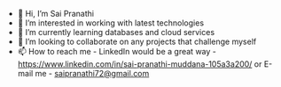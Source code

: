 - 👋 Hi, I’m Sai Pranathi
- 👀 I’m interested in working with latest technologies
- 🌱 I’m currently learning databases and cloud services
- 💞️ I’m looking to collaborate on any projects that challenge myself
- 📫 How to reach me - LinkedIn would be a great way - https://www.linkedin.com/in/sai-pranathi-muddana-105a3a200/ or E-mail me - saipranathi72@gmail.com

<!---
saipranathi26/saipranathi26 is a ✨ special ✨ repository because its `README.md` (this file) appears on your GitHub profile.
You can click the Preview link to take a look at your changes.
--->
